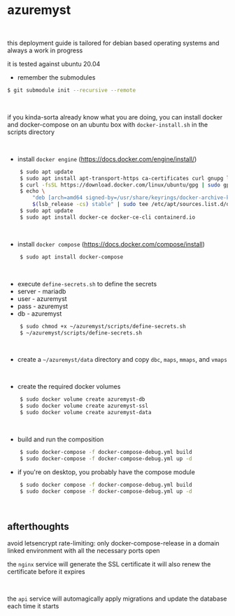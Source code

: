 # **azuremyst** 

&nbsp;

this deployment guide is tailored for debian based operating systems
and always a work in progress

it is tested against ubuntu 20.04

- remember the submodules
```sh
$ git submodule init --recursive --remote
```

&nbsp;

if you kinda-sorta already know what you are doing, you can install docker and docker-compose on an ubuntu box with `docker-install.sh` in the scripts directory

&nbsp;

* install `docker engine` (https://docs.docker.com/engine/install/)
```sh
    $ sudo apt update
    $ sudo apt install apt-transport-https ca-certificates curl gnupg lsb-release
    $ curl -fsSL https://download.docker.com/linux/ubuntu/gpg | sudo gpg --dearmor -o /usr/share/keyrings/docker-archive-keyring.gpg
    $ echo \
        "deb [arch=amd64 signed-by=/usr/share/keyrings/docker-archive-keyring.gpg] https://download.docker.com/linux/ubuntu \
        $(lsb_release -cs) stable" | sudo tee /etc/apt/sources.list.d/docker.list > /dev/null
    $ sudo apt update
    $ sudo apt install docker-ce docker-ce-cli containerd.io
```

&nbsp;

* install `docker compose` (https://docs.docker.com/compose/install)
```sh
    $ sudo apt install docker-compose
```

&nbsp;

* execute `define-secrets.sh` to define the secrets
* server - mariadb
* user - azuremyst
* pass - azuremyst
* db - azuremyst
```sh
    $ sudo chmod +x ~/azuremyst/scripts/define-secrets.sh
    $ ~/azuremyst/scripts/define-secrets.sh
```

&nbsp;

- create a  `~/azuremyst/data` directory and copy `dbc`, `maps`, `mmaps`, and `vmaps`

&nbsp;

* create the required docker volumes
```sh
    $ sudo docker volume create azuremyst-db
    $ sudo docker volume create azuremyst-ssl
    $ sudo docker volume create azuremyst-data
```

&nbsp;

* build and run the composition
```sh
    $ sudo docker-compose -f docker-compose-debug.yml build
    $ sudo docker-compose -f docker-compose-debug.yml up -d
```

- if you're on desktop, you probably have the compose module
```sh
    $ sudo docker compose -f docker-compose-debug.yml build
    $ sudo docker compose -f docker-compose-debug.yml up -d
```

&nbsp;


## **afterthoughts**

avoid letsencrypt rate-limiting:
only docker-compose-release in a domain linked environment with all the necessary ports open

the `nginx` service will generate the SSL certificate
it will also renew the certificate before it expires  

&nbsp;

the `api` service will automagically apply migrations and update the database each time it starts